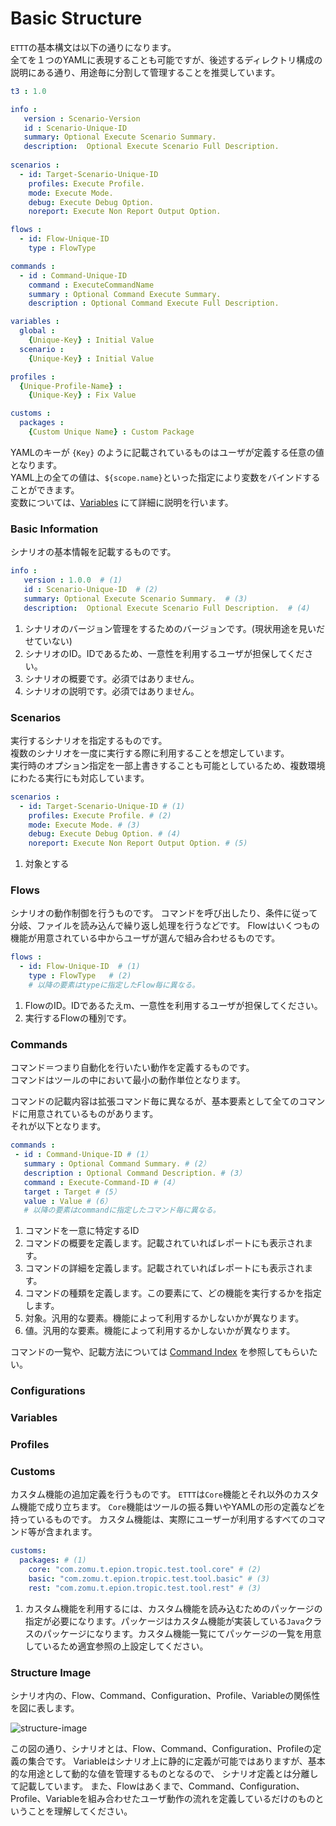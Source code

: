 # Basic Structure
`ETTT`の基本構文は以下の通りになります。   
全てを１つのYAMLに表現することも可能ですが、後述するディレクトリ構成の説明にある通り、用途毎に分割して管理することを推奨しています。  

```yaml
t3 : 1.0

info :
   version : Scenario-Version
   id : Scenario-Unique-ID
   summary: Optional Execute Scenario Summary.
   description:  Optional Execute Scenario Full Description.
   
scenarios :
  - id: Target-Scenario-Unique-ID
    profiles: Execute Profile.
    mode: Execute Mode.
    debug: Execute Debug Option.
    noreport: Execute Non Report Output Option.

flows :
  - id: Flow-Unique-ID
    type : FlowType 

commands :
  - id : Command-Unique-ID
    command : ExecuteCommandName
    summary : Optional Command Execute Summary. 
    description : Optional Command Execute Full Description.

variables :
  global :
    {Unique-Key} : Initial Value
  scenario :
    {Unique-Key} : Initial Value

profiles :
  {Unique-Profile-Name} :
    {Unique-Key} : Fix Value

customs :
  packages :
    {Custom Unique Name} : Custom Package
```

YAMLのキーが `{Key}` のように記載されているものはユーザが定義する任意の値となります。  
YAML上の全ての値は、`${scope.name}`といった指定により変数をバインドすることができます。  
変数については、[Variables](/pages/specification/variables) にて詳細に説明を行います。


### Basic Information
シナリオの基本情報を記載するものです。

```yaml
info :
   version : 1.0.0  # (1)
   id : Scenario-Unique-ID  # (2)
   summary: Optional Execute Scenario Summary.  # (3)
   description:  Optional Execute Scenario Full Description.  # (4)
```

1. シナリオのバージョン管理をするためのバージョンです。(現状用途を見いだせていない)
1. シナリオのID。IDであるため、一意性を利用するユーザが担保してください。
1. シナリオの概要です。必須ではありません。
1. シナリオの説明です。必須ではありません。

### Scenarios
実行するシナリオを指定するものです。   
複数のシナリオを一度に実行する際に利用することを想定しています。  
実行時のオプション指定を一部上書きすることも可能としているため、複数環境にわたる実行にも対応しています。

```yaml
scenarios :
  - id: Target-Scenario-Unique-ID # (1)
    profiles: Execute Profile. # (2)
    mode: Execute Mode. # (3)
    debug: Execute Debug Option. # (4)
    noreport: Execute Non Report Output Option. # (5)
```

1. 対象とする

### Flows
シナリオの動作制御を行うものです。
コマンドを呼び出したり、条件に従って分岐、ファイルを読み込んで繰り返し処理を行うなどです。
Flowはいくつもの機能が用意されている中からユーザが選んで組み合わせるものです。

```yaml
flows :
  - id: Flow-Unique-ID  # (1)
    type : FlowType   # (2)
    # 以降の要素はtypeに指定したFlow毎に異なる。
```

1. FlowのID。IDであるたえm、一意性を利用するユーザが担保してください。
1. 実行するFlowの種別です。


### Commands
コマンド＝つまり自動化を行いたい動作を定義するものです。  
コマンドはツールの中において最小の動作単位となります。  

コマンドの記載内容は拡張コマンド毎に異なるが、基本要素として全てのコマンドに用意されているものがあります。  
それが以下となります。

```yaml
commands : 
 - id : Command-Unique-ID # (1）
   summary : Optional Command Summary. # (2） 
   description : Optional Command Description. # (3）
   command : Execute-Command-ID # (4）
   target : Target # (5）
   value : Value # (6）
   # 以降の要素はcommandに指定したコマンド毎に異なる。
```

1. コマンドを一意に特定するID
1. コマンドの概要を定義します。記載されていればレポートにも表示されます。
1. コマンドの詳細を定義します。記載されていればレポートにも表示されます。
1. コマンドの種類を定義します。この要素にて、どの機能を実行するかを指定します。
1. 対象。汎用的な要素。機能によって利用するかしないかが異なります。
1. 値。汎用的な要素。機能によって利用するかしないかが異なります。

コマンドの一覧や、記載方法については [Command Index](pages/specification/command/index.md) を参照してもらいたい。

### Configurations

### Variables

### Profiles

### Customs
カスタム機能の追加定義を行うものです。
`ETTT`は`Core`機能とそれ以外のカスタム機能で成り立ちます。
`Core`機能はツールの振る舞いやYAMLの形の定義などを持っているものです。
カスタム機能は、実際にユーザーが利用するすべてのコマンド等が含まれます。

```yaml
customs:
  packages: # (1)
    core: "com.zomu.t.epion.tropic.test.tool.core" # (2)
    basic: "com.zomu.t.epion.tropic.test.tool.basic" # (3)
    rest: "com.zomu.t.epion.tropic.test.tool.rest" # (3)
```

1. カスタム機能を利用するには、カスタム機能を読み込むためのパッケージの指定が必要になります。パッケージはカスタム機能が実装している`Java`クラスのパッケージになります。カスタム機能一覧にてパッケージの一覧を用意しているため適宜参照の上設定してください。

### Structure Image

シナリオ内の、Flow、Command、Configuration、Profile、Variableの関係性を図に表します。  

![structure-image](pages/specification/images/scenario-image.png)

この図の通り、シナリオとは、Flow、Command、Configuration、Profileの定義の集合です。
Variableはシナリオ上に静的に定義が可能ではありますが、基本的な用途として動的な値を管理するものとなるので、
シナリオ定義とは分離して記載しています。
また、Flowはあくまで、Command、Configuration、Profile、Variableを組み合わせたユーザ動作の流れを定義しているだけのものということを理解してください。